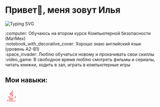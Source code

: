 <h1 class="name" style="border: none">Привет👋, меня зовут Илья</h1>

![Typing SVG](https://readme-typing-svg.herokuapp.com?color=%2336BCF7&lines=I'm+computer+science+student)

<p align="left">
  :computer: Обучаюсь на втором курсе Компьютерной безопасности (МатМех)
  <br>
  :notebook_with_decorative_cover: Хорошо знаю английский язык (уровень A2-B1)
  <br>
  :space_invader: Люблю обучаться новому и прокачивать свои скиллы
  <br>
  :video_game: В свободное время люблю смотреть фильмы и сериалы, читать книжки, ходить в зал, играть в компьютерные игры
</p>

<h2 class="name" style="border: none">Мои навыки:</h1>
<div>
  <img src="https://github.com/devicons/devicon/blob/master/icons/java/java-plain.svg" width="40px" height="40px"/>
</div>
